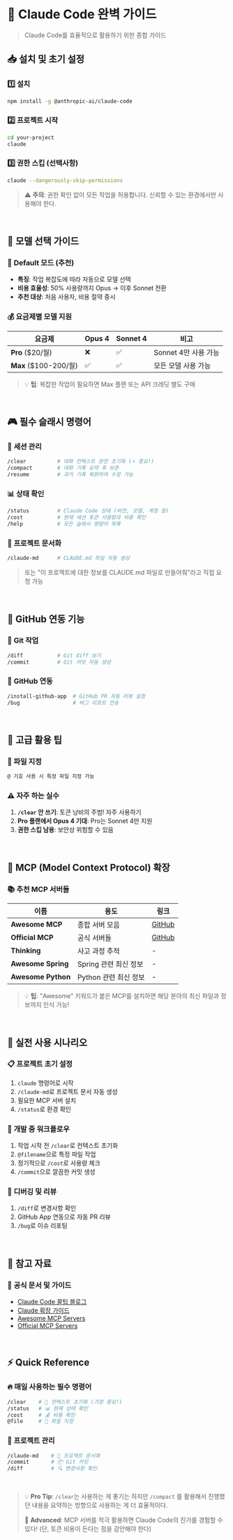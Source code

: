 # 🤖 Claude Code 완벽 가이드

> Claude Code를 효율적으로 활용하기 위한 종합 가이드


## 📥 설치 및 초기 설정

### 1️⃣ **설치**
```bash
npm install -g @anthropic-ai/claude-code
```

### 2️⃣ **프로젝트 시작**
```bash
cd your-project
claude
```

### 3️⃣ **권한 스킵 (선택사항)**
```bash
claude --dangerously-skip-permissions
```
> ⚠️ **주의**: 권한 확인 없이 모든 작업을 허용합니다. 신뢰할 수 있는 환경에서만 사용해야 한다.

<br/>

## 🎯 모델 선택 가이드

### 🌟 **Default 모드 (추천)**
- **특징**: 작업 복잡도에 따라 자동으로 모델 선택
- **비용 효율성**: 50% 사용량까지 Opus → 이후 Sonnet 전환
- **추천 대상**: 처음 사용자, 비용 절약 중시

### 💰 **요금제별 모델 지원**

| 요금제 | Opus 4 | Sonnet 4 | 비고 |
|--------|--------|----------|------|
| **Pro** ($20/월) | ❌ | ✅ | Sonnet 4만 사용 가능 |
| **Max** ($100-200/월) | ✅ | ✅ | 모든 모델 사용 가능 |

> 💡 **팁**: 복잡한 작업이 필요하면 Max 플랜 또는 API 크레딧 별도 구매

<br/>

## 🎮 필수 슬래시 명령어

### 🧹 **세션 관리**
```bash
/clear          # 대화 컨텍스트 완전 초기화 (⭐ 중요!)
/compact        # 대화 기록 요약 후 보존
/resume         # 과거 기록 복원하여 수정 가능
```

### 📊 **상태 확인**
```bash
/status         # Claude Code 상태 (버전, 모델, 계정 등)
/cost           # 현재 세션 토큰 사용량과 비용 확인
/help           # 모든 슬래시 명령어 목록
```

### 📝 **프로젝트 문서화**
```bash
/claude-md      # CLAUDE.md 파일 자동 생성
```
> 또는 "이 프로젝트에 대한 정보를 CLAUDE.md 파일로 만들어줘"라고 직접 요청 가능

<br/>

## 🐙 GitHub 연동 기능

### 🔧 **Git 작업**
```bash
/diff           # Git diff 보기
/commit         # Git 커밋 자동 생성
```

### 🤝 **GitHub 연동**
```bash
/install-github-app  # GitHub PR 자동 리뷰 설정
/bug                 # 버그 리포트 전송
```

<br/>

## 🚀 고급 활용 팁

### 📂 **파일 지정**
```bash
@ 기호 사용 시 특정 파일 지정 가능
```

### ⚠️ **자주 하는 실수**
1. **`/clear` 안 쓰기**: 토큰 낭비의 주범! 자주 사용하기
2. **Pro 플랜에서 Opus 4 기대**: Pro는 Sonnet 4만 지원
3. **권한 스킵 남용**: 보안상 위험할 수 있음

<br/>

## 🔌 MCP (Model Context Protocol) 확장

### 📚 **추천 MCP 서버들**

| 이름 | 용도 | 링크 |
|------|------|------|
| **Awesome MCP** | 종합 서버 모음 | [GitHub](https://github.com/punkpeye/awesome-mcp-servers) |
| **Official MCP** | 공식 서버들 | [GitHub](https://github.com/modelcontextprotocol/servers) |
| **Thinking** | 사고 과정 추적 | - |
| **Awesome Spring** | Spring 관련 최신 정보 | - |
| **Awesome Python** | Python 관련 최신 정보 | - |

> 💡 **팁**: "Awesome" 키워드가 붙은 MCP를 설치하면 해당 분야의 최신 파일과 정보까지 인식 가능!

<br/>

## 🎯 실전 사용 시나리오

### 📋 **프로젝트 초기 설정**
1. `claude` 명령어로 시작
2. `/claude-md`로 프로젝트 문서 자동 생성
3. 필요한 MCP 서버 설치
4. `/status`로 환경 확인

### 🔄 **개발 중 워크플로우**
1. 작업 시작 전 `/clear`로 컨텍스트 초기화
2. `@filename`으로 특정 파일 작업
3. 정기적으로 `/cost`로 사용량 체크
4. `/commit`으로 깔끔한 커밋 생성

### 🐛 **디버깅 및 리뷰**
1. `/diff`로 변경사항 확인
2. GitHub App 연동으로 자동 PR 리뷰
3. `/bug`로 이슈 리포팅

<br/>

## 🔗 참고 자료

### 📖 **공식 문서 및 가이드**
- [Claude Code 꿀팁 블로그](https://velog.io/@nara04040/Claude-Code-꿀팁)
- [Claude 확장 가이드](https://goddaehee.tistory.com/372)
- [Awesome MCP Servers](https://github.com/punkpeye/awesome-mcp-servers)
- [Official MCP Servers](https://github.com/modelcontextprotocol/servers)

<br/>

## ⚡ Quick Reference

### 🔥 **매일 사용하는 필수 명령어**
```bash
/clear    # 🧹 컨텍스트 초기화 (가장 중요!)
/status   # 📊 현재 상태 확인
/cost     # 💰 비용 확인
@file     # 📂 파일 지정
```

### 🎯 **프로젝트 관리**
```bash
/claude-md    # 📝 프로젝트 문서화
/commit       # 📦 Git 커밋
/diff         # 🔍 변경사항 확인
```
<br/>

> 💡 **Pro Tip**: `/clear`는 사용하는 게 좋기는 하지만 
`/compact` 를 활용해서 진행했던 내용을 요약하는 방향으로 사용하는 게 더 효율적이다.
>
> 🚀 **Advanced**: MCP 서버를 적극 활용하면 Claude Code의 진가를 경험할 수 있다! (단, 토큰 비용이 든다는 점을 감안해야 한다)
